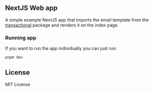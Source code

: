 ## NextJS Web app

A simple example NextJS app that imports the email template from the 
[transactional](../../packages/transactional/readme.md) package and renders 
it on the index page.

### Running app

If you want to run the app individually you can just run:

```sh
pnpm dev
```

## License

MIT License
